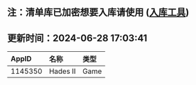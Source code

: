 ## 注：清单库已加密想要入库请使用 ([入库工具](https://github.com/BlankTMing/ManifestAutoUpdate/releases))

## 更新时间：2024-06-28 17:03:41
| AppID | 名称 | 类型  |
| :-------------------- | :----------------------------- | :----------- |
| 1145350 | Hades II| Game |
